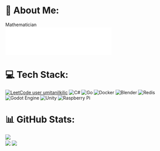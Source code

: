 # 💫 About Me:
Mathematician</br>
![pi](https://raw.githubusercontent.com/umitanilkilic/umitanilkilic/db3eb44958dd991859a065fe11f75ee7b9da7940/pi.svg)

# 💻 Tech Stack:
[![LeetCode user umitanilkilic](https://img.shields.io/badge/dynamic/json?style=for-the-badge&labelColor=black&color=%23ffa116&label=Solved&query=solved&url=https%3A%2F%2Fleetcode-badge.vercel.app%2Fapi%2Fusers%2Fumitanilkilic&logo=leetcode&logoColor=yellow)](https://leetcode.com/umitanilkilic/)
![C#](https://img.shields.io/badge/c%23-%23239120.svg?style=for-the-badge&logo=csharp&logoColor=white) ![Go](https://img.shields.io/badge/go-%2300ADD8.svg?style=for-the-badge&logo=go&logoColor=white) ![Docker](https://img.shields.io/badge/docker-%230db7ed.svg?style=for-the-badge&logo=docker&logoColor=white) ![Blender](https://img.shields.io/badge/blender-%23F5792A.svg?style=for-the-badge&logo=blender&logoColor=white) ![Redis](https://img.shields.io/badge/redis-%23DD0031.svg?style=for-the-badge&logo=redis&logoColor=white) ![Godot Engine](https://img.shields.io/badge/GODOT-%23FFFFFF.svg?style=for-the-badge&logo=godot-engine) ![Unity](https://img.shields.io/badge/Unity-100000?style=for-the-badge&logo=unity&logoColor=white) ![Raspberry Pi](https://img.shields.io/badge/-RaspberryPi-C51A4A?style=for-the-badge&logo=Raspberry-Pi)
# 📊 GitHub Stats:
![](https://github-readme-stats.vercel.app/api/top-langs/?username=umitanilkilic&theme=dark&hide_border=false&include_all_commits=false&count_private=false&layout=compact)<br/>
![](https://github-readme-stats.vercel.app/api?username=umitanilkilic&theme=dark&hide_border=false&include_all_commits=false&count_private=false)
![](https://github-readme-streak-stats.herokuapp.com/?user=umitanilkilic&theme=dark&hide_border=false)
